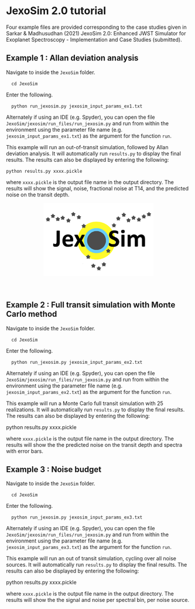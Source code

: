 # JexoSim 2.0 tutorial
 
 Four example files are provided corresponding to the case studies given in Sarkar & Madhusudhan (2021) JexoSim 2.0: Enhanced JWST Simulator for Exoplanet Spectroscopy - Implementation and Case Studies (submitted).

Example 1 : Allan deviation analysis
------
Navigate to inside the `JexoSim` folder. 

      cd JexoSim
      
Enter the following.
      
      python run_jexosim.py jexosim_input_params_ex1.txt
      
Alternately if using an IDE (e.g. Spyder), you can open the file `JexoSim/jexosim/run_files/run_jexosim.py` and run from within the environment using the parameter file name (e.g. `jexosim_input_params_ex1.txt`) as the argument for the function `run`.  

This example will run an out-of-transit simulation, followed by Allan deviation analysis.  It will automatically run  `results.py` to display the final results.  The results can also be displayed by entering the following:
 
    python results.py xxxx.pickle

where  `xxxx.pickle`  is the output file name in the output directory.  The results will show the signal, noise, fractional noise at T14, and the predicted noise on the transit depth.

<div align="center">
<img src="docs/jexosim_logo.png" width="300px">
</img>
<br/>
</div>
<br/><br/>


Example 2 : Full transit simulation with Monte Carlo method
------
Navigate to inside the `JexoSim` folder. 

      cd JexoSim

Enter the following.

      python run_jexosim.py jexosim_input_params_ex2.txt

Alternately if using an IDE (e.g. Spyder), you can open the file `JexoSim/jexosim/run_files/run_jexosim.py` and run from within the environment using the parameter file name (e.g. `jexosim_input_params_ex2.txt`) as the argument for the function `run`.  

This example will run a Monte Carlo full transit simulation with 25 realizations.  It will automatically run  `results.py` to display the final results.  The results can also be displayed by entering the following:

python results.py xxxx.pickle

where  `xxxx.pickle`  is the output file name in the output directory.  The results will show the the predicted noise on the transit depth and spectra with error bars.



Example 3 : Noise budget
------
Navigate to inside the `JexoSim` folder. 

      cd JexoSim

Enter the following.

      python run_jexosim.py jexosim_input_params_ex3.txt

Alternately if using an IDE (e.g. Spyder), you can open the file `JexoSim/jexosim/run_files/run_jexosim.py` and run from within the environment using the parameter file name (e.g. `jexosim_input_params_ex3.txt`) as the argument for the function `run`.  

This example will run an out of transit simulation, cycling over all noise sources.  It will automatically run  `results.py` to display the final results.  The results can also be displayed by entering the following:

python results.py xxxx.pickle

where  `xxxx.pickle`  is the output file name in the output directory.  The results will show the the signal and noise per spectral bin, per noise source.

